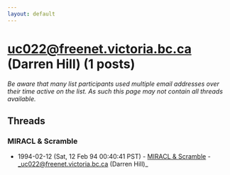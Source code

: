 ```yaml
---
layout: default
---
```


# uc022@freenet.victoria.bc.ca (Darren Hill) (1 posts)

_Be aware that many list participants used multiple email addresses over their time active on the list. As such this page may not contain all threads available._

## Threads

### MIRACL & Scramble
+ 1994-02-12 (Sat, 12 Feb 94 00:40:41 PST) - [MIRACL & Scramble](/archive/1994/02/a1f6785374a24b7461f9d11858931393a3fd6c43f524ad07f91cebb25d8fbab2) - _uc022@freenet.victoria.bc.ca (Darren Hill)_

